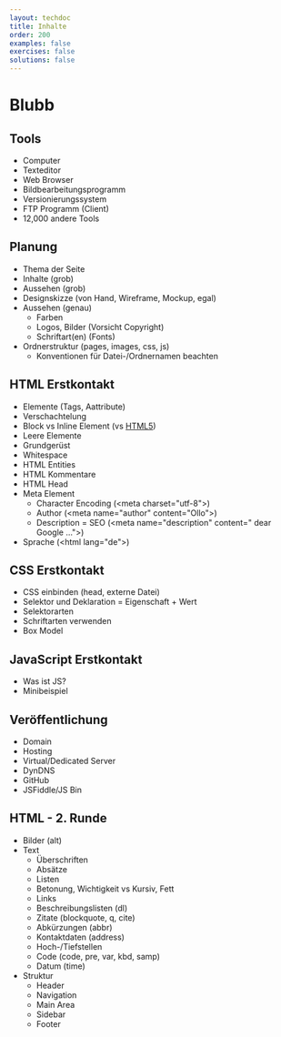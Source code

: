 ```yaml
---
layout: techdoc
title: Inhalte
order: 200
examples: false
exercises: false
solutions: false
---
```


# Blubb

## Tools
* Computer
* Texteditor
* Web Browser
* Bildbearbeitungsprogramm
* Versionierungssystem
* FTP Programm (Client)
* 12,000 andere Tools

## Planung
* Thema der Seite
* Inhalte (grob)
* Aussehen (grob)
* Designskizze (von Hand, Wireframe, Mockup, egal)
* Aussehen (genau)
  * Farben
  * Logos, Bilder (Vorsicht Copyright)
  * Schriftart(en) (Fonts)
* Ordnerstruktur (pages, images, css, js)
  * Konventionen für Datei-/Ordnernamen beachten

## HTML Erstkontakt
* Elemente (Tags, Aattribute)
* Verschachtelung
* Block vs Inline Element (vs [HTML5](https://html.spec.whatwg.org/multipage/indices.html#element-content-categories))
* Leere Elemente
* Grundgerüst
* Whitespace
* HTML Entities
* HTML Kommentare
* HTML Head
* Meta Element
  * Character Encoding (\<meta charset="utf-8">)
  * Author (\<meta name="author" content="Ollo">)
  * Description = SEO (\<meta name="description" content=" dear Google ...">)
* Sprache (\<html lang="de">)


## CSS Erstkontakt
* CSS einbinden (head, externe Datei)
* Selektor und Deklaration = Eigenschaft + Wert
* Selektorarten
* Schriftarten verwenden
* Box Model

## JavaScript Erstkontakt
* Was ist JS?
* Minibeispiel

## Veröffentlichung
* Domain
* Hosting
* Virtual/Dedicated Server
* DynDNS
* GitHub
* JSFiddle/JS Bin

## HTML - 2. Runde
* Bilder (alt)
* Text
  * Überschriften
  * Absätze
  * Listen
  * Betonung, Wichtigkeit vs Kursiv, Fett
  * Links
  * Beschreibungslisten (dl)
  * Zitate (blockquote, q, cite)
  * Abkürzungen (abbr)
  * Kontaktdaten (address)
  * Hoch-/Tiefstellen
  * Code (code, pre, var, kbd, samp)
  * Datum (time)
* Struktur
  * Header
  * Navigation
  * Main Area
  * Sidebar
  * Footer